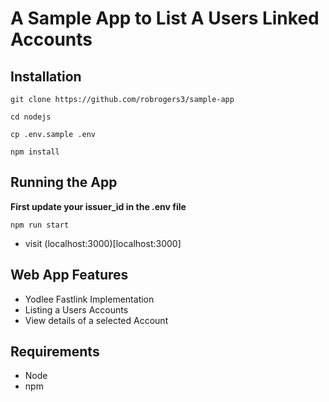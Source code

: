 # A Sample App to List A Users Linked Accounts

## Installation

```
git clone https://github.com/robrogers3/sample-app

cd nodejs

cp .env.sample .env

npm install

```

## Running the App

**First update your issuer_id in the .env file**

```
npm run start
```

* visit (localhost:3000)[localhost:3000]


## Web App Features

* Yodlee Fastlink Implementation
* Listing a Users Accounts
* View details of a selected Account

## Requirements

* Node
* npm
